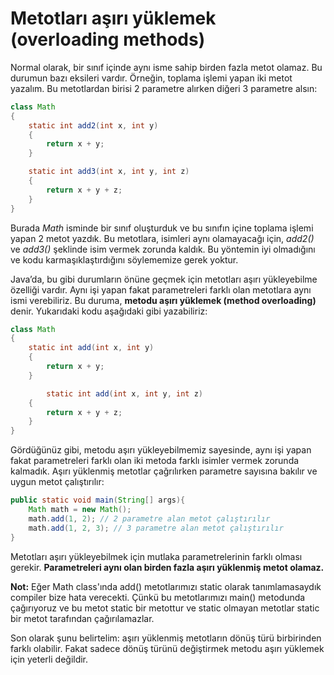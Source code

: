 # Metotları aşırı yüklemek (overloading methods)

Normal olarak, bir sınıf içinde aynı isme sahip birden fazla metot olamaz. Bu durumun bazı eksileri vardır. Örneğin, toplama işlemi yapan iki metot yazalım. Bu metotlardan birisi 2 parametre alırken diğeri 3 parametre alsın:

```java
class Math
{
	static int add2(int x, int y)
	{
		return x + y;
	}

    static int add3(int x, int y, int z)
	{
		return x + y + z;
	}
}
```

Burada _Math_ isminde bir sınıf oluşturduk ve bu sınıfın içine toplama işlemi yapan 2 metot yazdık. Bu metotlara, isimleri aynı olamayacağı için, _add2()_ ve _add3()_ şeklinde isim vermek zorunda kaldık. Bu yöntemin iyi olmadığını ve kodu karmaşıklaştırdığını söylememize gerek yoktur.

Java’da, bu gibi durumların önüne geçmek için metotları aşırı yükleyebilme özelliği vardır. Aynı işi yapan fakat parametreleri farklı olan metotlara aynı ismi verebiliriz. Bu duruma, **metodu aşırı yüklemek (method overloading)** denir. Yukarıdaki kodu aşağıdaki gibi yazabiliriz:

```java
class Math
{
	static int add(int x, int y)
	{
		return x + y;
	}

        static int add(int x, int y, int z)
	{
		return x + y + z;
	}
}
```

Gördüğünüz gibi, metodu aşırı yükleyebilmemiz sayesinde, aynı işi yapan fakat parametreleri farklı olan iki metoda farklı isimler vermek zorunda kalmadık. Aşırı yüklenmiş metotlar çağrılırken parametre sayısına bakılır ve uygun metot çalıştırılır:

```java
public static void main(String[] args){
    Math math = new Math();
    math.add(1, 2); // 2 parametre alan metot çalıştırılır
    math.add(1, 2, 3); // 3 parametre alan metot çalıştırılır
}
```

Metotları aşırı yükleyebilmek için mutlaka parametrelerinin farklı olması gerekir. **Parametreleri aynı olan birden fazla aşırı yüklenmiş metot olamaz.**

**Not:** Eğer Math class'ında add() metotlarımızı static olarak tanımlamasaydık compiler bize hata verecekti. Çünkü bu metotlarımızı main() metodunda çağırıyoruz ve bu metot static bir metottur ve static olmayan metotlar static bir metot tarafından çağırılamazlar.

Son olarak şunu belirtelim: aşırı yüklenmiş metotların dönüş türü birbirinden farklı olabilir. Fakat sadece dönüş türünü değiştirmek metodu aşırı yüklemek için yeterli değildir.
